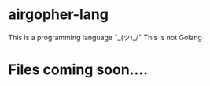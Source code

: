 # airgopher-lang
This is a programming language ¯\_(ツ)_/¯
This is not Golang
# Files coming soon....
